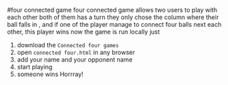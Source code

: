 #four connected game 
four connected game allows two users to play with each other  both of them has  a turn 
they only chose the column where their ball falls in , and if one of the player manage to connect four 
balls next each other, this player wins
now the game is run locally just
1. download the `Connected four games`
2. open `connected four.html` in any browser
3. add your name and your opponent name
4. start playing 
5. someone wins Horrray!
